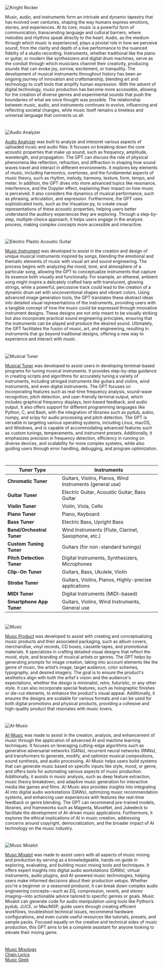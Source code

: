 ![Knight Rocker](https://github.com/user-attachments/assets/6fed5441-8efd-4097-b931-80861f5454ff)

Music, audio, and instruments form an intricate and dynamic tapestry that has evolved over centuries, shaping the way humans express emotions, stories, and experiences. At its core, music is a powerful form of communication, transcending language and cultural barriers, where melodies and rhythms speak directly to the heart. Audio, as the medium through which music is experienced, plays a pivotal role in how we perceive sound, from the clarity and depth of a live performance to the nuanced fidelity of a studio recording. Instruments, whether traditional like the piano or guitar, or modern like synthesizers and digital drum machines, serve as the conduit through which musicians channel their creativity, producing sounds that can evoke joy, sorrow, excitement, or tranquility. The development of musical instruments throughout history has been an ongoing journey of innovation and craftsmanship, blending art and technology to craft tools that amplify human expression. With the advent of digital technology, music production has become more accessible, allowing for the creation of diverse genres and experimental sounds that push the boundaries of what we once thought was possible. The relationship between music, audio, and instruments continues to evolve, influencing and reflecting societal changes, while music itself remains a timeless and universal language that connects us all.

#

![Audio Analyzer](https://github.com/user-attachments/assets/071d97fe-1ca4-4627-bc8b-d2b37bf60313)

[Audio Analyzer](https://chatgpt.com/g/g-g0Ob3Qbue-audio-analyzer) was built to analyze and interpret various aspects of uploaded music and audio files. It focuses on breaking down the core acoustic properties that make up sound, such as frequency, amplitude, wavelength, and propagation. The GPT can discuss the role of physical phenomena like reflection, refraction, and diffraction in shaping how sound waves travel and interact in different environments. It explores key elements of music, including harmonics, overtones, and the fundamental aspects of music theory, such as rhythm, melody, harmony, texture, form, tempo, and meter. In addition, the GPT dives into more advanced topics like resonance, interference, and the Doppler effect, explaining their impact on how music is perceived. It also considers the dynamics of musical performance, such as phrasing, articulation, and expression. Furthermore, the GPT uses sophisticated tools, such as the Visualizer.py, to create visual representations of these acoustic properties, helping users better understand the auditory experiences they are exploring. Through a step-by-step, multiple-choice approach, it helps users engage in the analysis process, making complex concepts more accessible and interactive.

#

![Electric Plastic Acoustic Guitar](https://github.com/user-attachments/assets/901a0f4f-ddc7-4575-b298-71a0826cd76f)

[Music Instrument](https://chatgpt.com/g/g-67747537b2b4819192d512ab213575d3-music-instrument) was developed to assist in the creation and design of unique musical instruments inspired by songs, blending the emotional and thematic elements of music with visual art and sound engineering. The process begins with analyzing the mood, tone, and atmosphere of a particular song, allowing the GPT to conceptualize instruments that capture its essence both visually and functionally. For example, an ethereal, ambient song might inspire a delicately crafted harp with translucent, glowing strings, while a powerful, percussive track could lead to the creation of a dynamic drum set with unconventional shapes and vibrant colors. Using advanced image generation tools, the GPT translates these abstract ideas into detailed visual representations of the instruments, providing users with a tangible concept of how the music could be expressed through innovative instrument designs. These designs are not only meant to be visually striking but also incorporate practical sound engineering principles, ensuring that the instruments can be played and produce the desired sound. Ultimately, the GPT facilitates the fusion of music, art, and engineering, resulting in instruments that go beyond traditional designs, offering a new way to experience and interact with music.

#

![Musical Tuner](https://github.com/user-attachments/assets/b968f6bb-6008-4395-b531-c543fce66e7c)

[Musical Tuner](https://chatgpt.com/g/g-682d2c85f0748191ae9d6becf155cb41-musical-tuner) was developed to assist users in developing terminal-based programs for tuning musical instruments. It provides step-by-step guidance in creating scripts and algorithms for accurately tuning a variety of instruments, including stringed instruments like guitars and violins, wind instruments, and even digital instruments. The GPT focuses on incorporating features such as real-time frequency analysis, sound-wave recognition, pitch detection, and user-friendly terminal output, which includes graphical frequency displays, text-based feedback, and audio output. It also offers support for different programming languages like Python, C, and Bash, with the integration of libraries such as pydub, aubio, numpy, and scipy for audio processing and pitch detection. The GPT is versatile in targeting various operating systems, including Linux, macOS, and Windows, and is capable of accommodating advanced features such as custom tunings, temperaments, and instrument presets. Additionally, it emphasizes precision in frequency detection, efficiency in running on diverse devices, and scalability for more complex systems, while also guiding users through error handling, debugging, and program optimization.

<br>

| **Tuner Type**             | **Instruments**                                     |
|----------------------------|-----------------------------------------------------|
| **Chromatic Tuner**         | Guitars, Violins, Pianos, Wind Instruments (general use) |
| **Guitar Tuner**            | Electric Guitar, Acoustic Guitar, Bass Guitar      |
| **Violin Tuner**            | Violin, Viola, Cello                               |
| **Piano Tuner**             | Piano, Keyboard                                    |
| **Bass Tuner**              | Electric Bass, Upright Bass                        |
| **Band/Orchestral Tuner**   | Wind Instruments (Flute, Clarinet, Saxophone, etc.) |
| **Custom Tuning Tuner**     | Guitars (for non-standard tunings)                 |
| **Pitch Detection Tuner**   | Digital Instruments, Synthesizers, Microphones     |
| **Clip-On Tuner**           | Guitars, Bass, Ukulele, Violin                     |
| **Strobe Tuner**            | Guitars, Violins, Pianos, Highly-precise applications |
| **MIDI Tuner**              | Digital Instruments (MIDI-based)                   |
| **Smartphone App Tuner**    | Guitars, Violins, Wind Instruments, General use    |

#

![Music](https://github.com/user-attachments/assets/bd15c77f-922e-4dd1-8cd8-e42262bfcbc4)

[Music Product](https://chatgpt.com/g/g-67a28d604c0881918f899773be7439d6-music-product) was developed to assist with creating and conceptualizing music products and their associated packaging, such as album covers, merchandise, vinyl records, CD boxes, cassette tapes, and promotional materials. It specializes in crafting detailed visual designs that reflect the mood, style, and branding of musical artists or genres. The GPT helps by generating prompts for image creation, taking into account elements like the genre of music, the artist’s image, target audience, color schemes, typography, and desired imagery. The goal is to ensure the product's aesthetics align with both the artist's vision and the audience's expectations, whether the design is minimalist, retro, futuristic, or any other style. It can also incorporate special features, such as holographic finishes or die-cut elements, to enhance the product's visual appeal. Additionally, it ensures the designs are scalable for various formats and can be used for both digital promotions and physical products, providing a cohesive and high-quality product that resonates with music lovers.

#

![AI-Music](https://github.com/user-attachments/assets/eb46377c-89c5-49e2-b35a-975028aa0599)

[AI-Music](https://chatgpt.com/g/g-6831301673b8819184c07ecdcd607dff-ai-music) was made to assist in the creation, analysis, and enhancement of music through the application of advanced AI and machine learning techniques. It focuses on leveraging cutting-edge algorithms such as generative adversarial networks (GANs), recurrent neural networks (RNNs), and transformers to generate, modify, and optimize musical compositions, sound synthesis, and audio processing. AI-Music helps users build systems that can generate music based on specific inputs like style, mood, or genre, and offers tools for automating various aspects of music production. Additionally, it assists in music analysis, such as deep feature extraction, music theory breakdown, and adaptive music generation for interactive media like games and films. AI-Music also provides insights into integrating AI into digital audio workstations (DAWs), optimizing music recommendation systems, and enhancing user experiences with features like real-time feedback or genre blending. The GPT can recommend pre-trained models, libraries, and frameworks such as Magenta, MuseNet, and Jukedeck to facilitate the development of AI-driven music applications. Furthermore, it explores the ethical implications of AI in music creation, addressing concerns around copyright, democratization, and the broader impact of AI technology on the music industry.

#

![Music Mixalot](https://github.com/user-attachments/assets/3a281962-cab8-42cc-9890-daea9607214b)

[Music Mixalot](https://chatgpt.com/g/g-68331a551b1881919daec8c99c36d39c-music-mixalot) was made to assist users with all aspects of music mixing and production by serving as a knowledgeable, hands-on guide in exploring, evaluating, and building music mixing tools and techniques. It offers expert insights into digital audio workstations (DAWs), virtual instruments, audio plugins, and AI-powered music technologies, helping users make informed decisions about their production setups. Whether you're a beginner or a seasoned producer, it can break down complex audio engineering concepts—such as EQ, compression, reverb, and stereo imaging—into actionable advice tailored to specific genres or goals. Music Mixalot can generate code for audio manipulation using tools like Python’s pydub, JUCE, or Max/MSP, guide users through creating efficient workflows, troubleshoot technical issues, recommend hardware configurations, and even curate useful resources like tutorials, presets, and sample packs. Focused equally on the creative and technical sides of music production, this GPT aims to be a complete assistant for anyone looking to elevate their mixing game.

#

[Music Mixology](https://chat.openai.com/g/g-Dx8EfEK8O-music-mixology)
<br>
[Chain Lyrics](https://chatgpt.com/g/g-seiWveVey-chain-lyrics)
<br>
[Music Geek](https://chatgpt.com/g/g-682e1fd77b748191a160499ae76a282a-music-geek)
